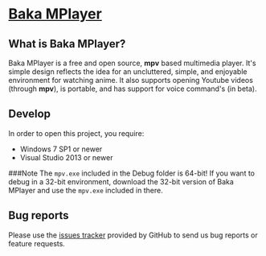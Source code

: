 # [Baka MPlayer](http://bakamplayer.u8sand.net)

## What is Baka MPlayer?

Baka MPlayer is a free and open source, **mpv** based multimedia player.
It's simple design reflects the idea for an uncluttered, simple, and enjoyable environment for watching anime.
It also supports opening Youtube videos (through **mpv**), is portable, and has support for voice command's (in beta).

## Develop

In order to open this project, you require:

* Windows 7 SP1 or newer
* Visual Studio 2013 or newer

###Note
The `mpv.exe` included in the Debug folder is 64-bit!
If you want to debug in a 32-bit environment, download the 32-bit version of
Baka MPlayer and use the `mpv.exe` included in there.

## Bug reports

Please use the [issues tracker](https://github.com/godly-devotion/Baka-MPlayer/issues) provided by GitHub to send us bug reports or
feature requests.